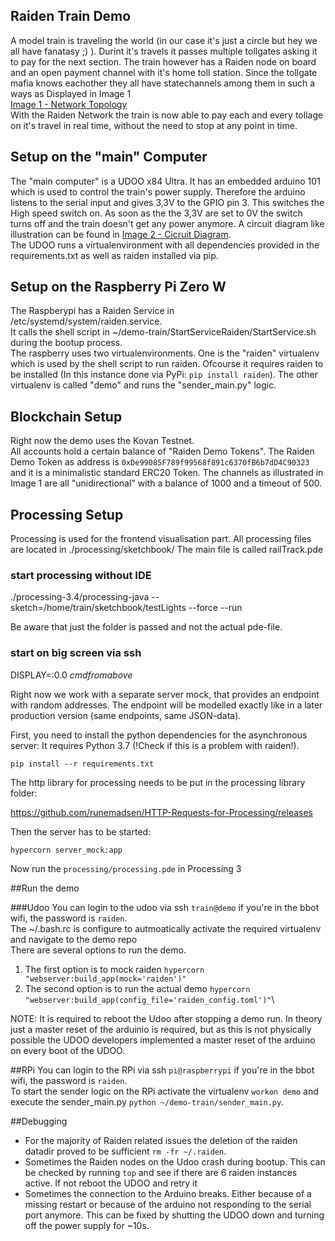 ## Raiden Train Demo
A model train  is traveling the world (in our case it's just a circle but hey we all have fanatasy ;) ).
Durint it's travels it passes multiple tollgates asking it to pay for the next section.
The train however has a Raiden node on board and an open payment channel with it's home toll station.
Since the tollgate mafia knows eachother they all have statechannels among them in such a ways as Displayed in Image 1 \
[Image 1 - Network Topology](Images/Network_topology.png) \
With the Raiden Network the train is now able to pay each and every tollage on it's travel in real time, without the need to stop at any point in time. 

## Setup on the "main" Computer
The "main computer" is a UDOO x84 Ultra. It has an embedded arduino 101 which is used to control the train's power supply. 
Therefore the arduino listens to the serial input and gives 3,3V to the GPIO pin 3. This switches the High speed switch on. 
As soon as the the 3,3V are set to 0V the switch turns off and the train doesn't get any power anymore. 
A circuit diagram like illustration can be found in [Image 2 - Cicruit Diagram](Images/circuit_diagram.jpg).\
The UDOO runs a virtualenvironment with all dependencies provided in the requirements.txt as well as raiden installed via pip.

## Setup on the Raspberry Pi Zero W
The Raspberypi has a Raiden Service in /etc/systemd/system/raiden.service.\
It calls the shell script in ~/demo-train/StartServiceRaiden/StartService.sh during the bootup process.\
The raspberry uses two virtualenvironments. One is the "raiden" virtualenv which is used by the shell script to run raiden. Ofcourse it requires raiden to be installed (In this instance done via PyPi: `pip install raiden`). The other virtualenv is called "demo" and runs the "sender_main.py" logic.

## Blockchain Setup
Right now the demo uses the Kovan Testnet.\
All accounts hold a certain balance of "Raiden Demo Tokens". The Raiden Demo Token as address is `0xDe99085F789f99568f891c6370fB6b7dD4C90323` and it is a minimalistic standard ERC20 Token. The channels as illustrated in Image 1 are all "unidirectional" with a balance of 1000 and a timeout of 500.

## Processing Setup
Processing is used for the frontend visualisation part. All processing files are located in ./processing/sketchbook/
The main file is called railTrack.pde

### start processing without IDE

./processing-3.4/processing-java --sketch=/home/train/sketchbook/testLights --force --run

Be aware that just the folder is passed and not the actual pde-file.

### start on big screen via ssh

DISPLAY=:0.0 _cmdfromabove_

Right now we work with a separate server mock, that provides an endpoint with random addresses. The endpoint will be modelled exactly
like in a later production version (same endpoints, same JSON-data).

First, you need to install the python dependencies for the asynchronous server:
It requires Python 3.7 (!Check if this is a problem with raiden!).

`pip install --r requirements.txt`

The http library for processing needs to be put in the processing library folder:

https://github.com/runemadsen/HTTP-Requests-for-Processing/releases

Then the server has to be started:

`hypercorn server_mock:app`


Now run the `processing/processing.pde` in Processing 3


##Run the demo

###Udoo
You can login to the udoo via ssh `train@demo` if you're in the bbot wifi, the password is `raiden`. \
The ~/.bash.rc is configure to autmoatically activate the required virtualenv and navigate to the demo repo\
There are several options to run the demo.
1) The first option is to mock raiden `hypercorn "webserver:build_app(mock='raiden')"`
2) The second option is to run the actual demo `hypercorn "webserver:build_app(config_file='raiden_config.toml')"`\

NOTE: It is required to reboot the Udoo after stopping a demo run. In theory just a master reset of the arduinio is required, but as this is not physically possible the UDOO developers implemented a master reset of the arduino on every boot of the UDOO.

##RPi
You can login to the RPi via ssh `pi@raspberrypi` if you're in the bbot wifi, the password is `raiden`. \
To start the sender logic on the RPi activate the virtualenv `workon demo` and execute the sender_main.py `python ~/demo-train/sender_main.py`.


##Debugging
- For the majority of Raiden related issues the deletion of the raiden datadir proved to be sufficient `rm -fr ~/.raiden`.
- Sometimes the Raiden nodes on the Udoo crash during bootup. This can be checked by running `top` and see if there are 6 raiden instances active. If not reboot the UDOO and retry it
- Sometimes the connection to the Arduino breaks. Either because of a missing restart or because of the arduino not responding to the serial port anymore. This can be fixed by shutting the UDOO down and turning off the power supply for ~10s.

